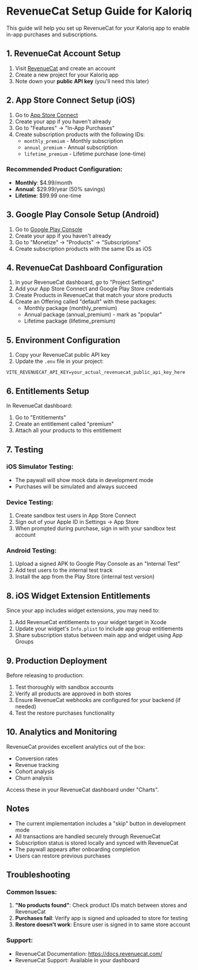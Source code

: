 # RevenueCat Setup Guide for Kaloriq

This guide will help you set up RevenueCat for your Kaloriq app to enable in-app purchases and subscriptions.

## 1. RevenueCat Account Setup

1. Visit [RevenueCat](https://www.revenuecat.com/) and create an account
2. Create a new project for your Kaloriq app
3. Note down your **public API key** (you'll need this later)

## 2. App Store Connect Setup (iOS)

1. Go to [App Store Connect](https://appstoreconnect.apple.com/)
2. Create your app if you haven't already
3. Go to "Features" → "In-App Purchases"
4. Create subscription products with the following IDs:
   - `monthly_premium` - Monthly subscription
   - `annual_premium` - Annual subscription 
   - `lifetime_premium` - Lifetime purchase (one-time)

### Recommended Product Configuration:
- **Monthly**: $4.99/month
- **Annual**: $29.99/year (50% savings)
- **Lifetime**: $99.99 one-time

## 3. Google Play Console Setup (Android)

1. Go to [Google Play Console](https://play.google.com/console)
2. Create your app if you haven't already
3. Go to "Monetize" → "Products" → "Subscriptions"
4. Create subscription products with the same IDs as iOS

## 4. RevenueCat Dashboard Configuration

1. In your RevenueCat dashboard, go to "Project Settings"
2. Add your App Store Connect and Google Play Store credentials
3. Create Products in RevenueCat that match your store products
4. Create an Offering called "default" with these packages:
   - Monthly package (monthly_premium)
   - Annual package (annual_premium) - mark as "popular"
   - Lifetime package (lifetime_premium)

## 5. Environment Configuration

1. Copy your RevenueCat public API key
2. Update the `.env` file in your project:

```env
VITE_REVENUECAT_API_KEY=your_actual_revenuecat_public_api_key_here
```

## 6. Entitlements Setup

In RevenueCat dashboard:
1. Go to "Entitlements"
2. Create an entitlement called "premium"
3. Attach all your products to this entitlement

## 7. Testing

### iOS Simulator Testing:
- The paywall will show mock data in development mode
- Purchases will be simulated and always succeed

### Device Testing:
1. Create sandbox test users in App Store Connect
2. Sign out of your Apple ID in Settings → App Store
3. When prompted during purchase, sign in with your sandbox test account

### Android Testing:
1. Upload a signed APK to Google Play Console as an "Internal Test"
2. Add test users to the internal test track
3. Install the app from the Play Store (internal test version)

## 8. iOS Widget Extension Entitlements

Since your app includes widget extensions, you may need to:

1. Add RevenueCat entitlements to your widget target in Xcode
2. Update your widget's `Info.plist` to include app group entitlements
3. Share subscription status between main app and widget using App Groups

## 9. Production Deployment

Before releasing to production:

1. Test thoroughly with sandbox accounts
2. Verify all products are approved in both stores
3. Ensure RevenueCat webhooks are configured for your backend (if needed)
4. Test the restore purchases functionality

## 10. Analytics and Monitoring

RevenueCat provides excellent analytics out of the box:
- Conversion rates
- Revenue tracking
- Cohort analysis
- Churn analysis

Access these in your RevenueCat dashboard under "Charts".

## Notes

- The current implementation includes a "skip" button in development mode
- All transactions are handled securely through RevenueCat
- Subscription status is stored locally and synced with RevenueCat
- The paywall appears after onboarding completion
- Users can restore previous purchases

## Troubleshooting

### Common Issues:
1. **"No products found"**: Check product IDs match between stores and RevenueCat
2. **Purchases fail**: Verify app is signed and uploaded to store for testing
3. **Restore doesn't work**: Ensure user is signed in to same store account

### Support:
- RevenueCat Documentation: https://docs.revenuecat.com/
- RevenueCat Support: Available in your dashboard

